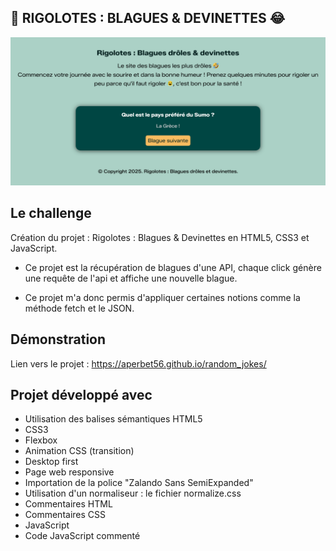 ## 🤣 RIGOLOTES : BLAGUES & DEVINETTES 😂

![Design preview for the project](./img/preview.png)

## Le challenge

Création du projet : Rigolotes : Blagues & Devinettes en HTML5, CSS3 et JavaScript.

- Ce projet est la récupération de blagues d'une API, chaque click génère une requête de l'api et affiche une nouvelle blague.

- Ce projet m'a donc permis d'appliquer certaines notions comme la méthode fetch et le JSON.

## Démonstration

Lien vers le projet : https://aperbet56.github.io/random_jokes/

## Projet développé avec

- Utilisation des balises sémantiques HTML5
- CSS3
- Flexbox
- Animation CSS (transition)
- Desktop first
- Page web responsive
- Importation de la police "Zalando Sans SemiExpanded"
- Utilisation d'un normaliseur : le fichier normalize.css
- Commentaires HTML
- Commentaires CSS
- JavaScript
- Code JavaScript commenté
